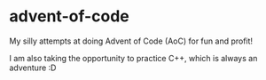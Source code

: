 # advent-of-code
My silly attempts at doing Advent of Code (AoC) for fun and profit!

I am also taking the opportunity to practice C++, which is always an adventure :D